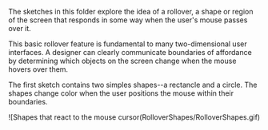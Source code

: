 The sketches in this folder explore the idea of a rollover, a shape or region of the screen that responds in some way when the user's mouse passes over it.

This basic rollover feature is fundamental to many two-dimensional user interfaces. A designer can clearly communicate boundaries of affordance by determining which objects on the screen change when the mouse hovers over them.

The first sketch contains two simples shapes--a rectancle and a circle. The shapes change color when the user positions the mouse within their boundaries.

![Shapes that react to the mouse cursor(RolloverShapes/RolloverShapes.gif)
